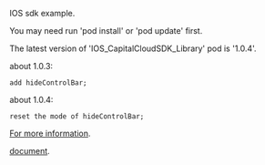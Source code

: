 IOS sdk example.

You may need run 'pod install' or 'pod update' first.

The latest version of 'IOS_CapitalCloudSDK_Library' pod is '1.0.4'.

about 1.0.3:

	add hideControlBar;

about 1.0.4:

	reset the mode of hideControlBar;

[For more information](https://github.com/CapitalCloud/IOS_CapitalCloudSDK_Library).

[document](https://github.com/CapitalCloud/IOS_CapitalCloudSDK_Library/blob/master/apiDoc.zip).

